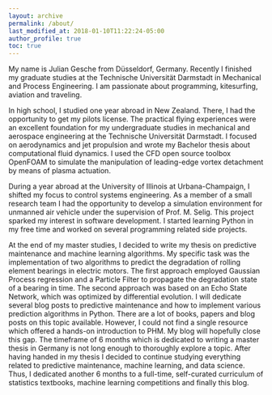 ```yaml
---
layout: archive
permalink: /about/
last_modified_at: 2018-01-10T11:22:24-05:00
author_profile: true
toc: true
---
```


My name is Julian Gesche from Düsseldorf, Germany. Recently I finished my graduate studies at the Technische Universität Darmstadt in Mechanical and Process Engineering. I am passionate about programming, kitesurfing, aviation and traveling.

In high school, I studied one year abroad in New Zealand. There, I had the opportunity to get my pilots license. The practical flying experiences were an excellent foundation for my undergraduate studies in mechanical and aerospace engineering at the Technische Universität Darmstadt. I focused on aerodynamics and jet propulsion and wrote my Bachelor thesis about computational fluid dynamics. I used the CFD open source toolbox OpenFOAM to simulate the manipulation of leading-edge vortex detachment by means of plasma actuation.

 During a year abroad at the University of Illinois at Urbana-Champaign, I shifted my focus to control systems engineering. As a member of a small research team I had the opportunity to develop  a simulation environment for unmanned air vehicle under the supervision of Prof. M. Selig. This project sparked my interest in software development.  I started learning Python in my free time and worked on several programming related side projects.


 At the end of my master studies, I decided to write my thesis on predictive maintenance and machine learning algorithms. My specific task was the  implementation of two algorithms to predict the degradation of rolling element bearings in electric motors. The first approach employed Gaussian Process regression and a Particle Filter to propagate the degradation state of a bearing in time. The second approach was based on an Echo State Network, which was optimized by differential evolution.
I will dedicate several blog posts to predictive maintenance and how to implement various prediction algorithms in Python. There are a lot of books, papers and blog posts on this topic available. However, I could not find a single resource which offered a hands-on introduction to PHM. My blog will hopefully close this gap.
 The timeframe of 6 months which is dedicated to writing a master thesis in Germany is not long enough to thoroughly explore a topic. After having handed in my thesis I decided to continue studying everything related to predictive maintenance, machine learning, and data science. Thus, I dedicated another 6 months to a full-time, self-curated curriculum of statistics textbooks, machine learning competitions and finally this blog.
